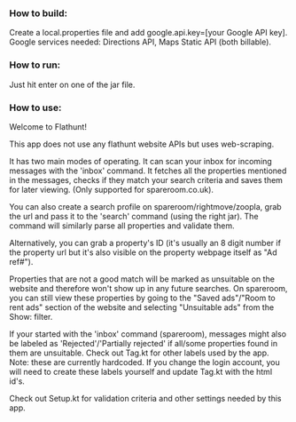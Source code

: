 ### How to build:

Create a local.properties file and add google.api.key=[your Google API key]. 
Google services needed: Directions API, Maps Static API (both billable).

### How to run:

Just hit enter on one of the jar file.

### How to use:

Welcome to Flathunt!

This app does not use any flathunt website APIs but uses web-scraping.

It has two main modes of operating. It can scan your inbox for incoming messages with the 'inbox' command. It fetches
all the properties mentioned in the messages, checks if they match your search criteria and saves them for later
viewing. (Only supported for spareroom.co.uk).

You can also create a search profile on spareroom/rightmove/zoopla, grab the url and pass it to the 'search' command 
(using the right jar). The command will similarly parse all properties and validate them.

Alternatively, you can grab a property's ID (it's usually an 8 digit number if the property url but it's also visible on
the property webpage itself as "Ad ref#").

Properties that are not a good match will be marked as unsuitable on the website and therefore won't show up in any
future searches. 
On spareroom, you can still view these properties by going to the "Saved ads"/"Room to rent ads" section of the
website and selecting "Unsuitable ads" from the Show: filter.

If your started with the 'inbox' command (spareroom), messages might also be labeled as 'Rejected'/'Partially rejected' 
if all/some properties found in them are unsuitable. Check out Tag.kt for other labels used by the app. 
Note: these are currently hardcoded. If you change the login account, you will need to create these labels yourself and update
Tag.kt with the html id's.

Check out Setup.kt for validation criteria and other settings needed by this app.